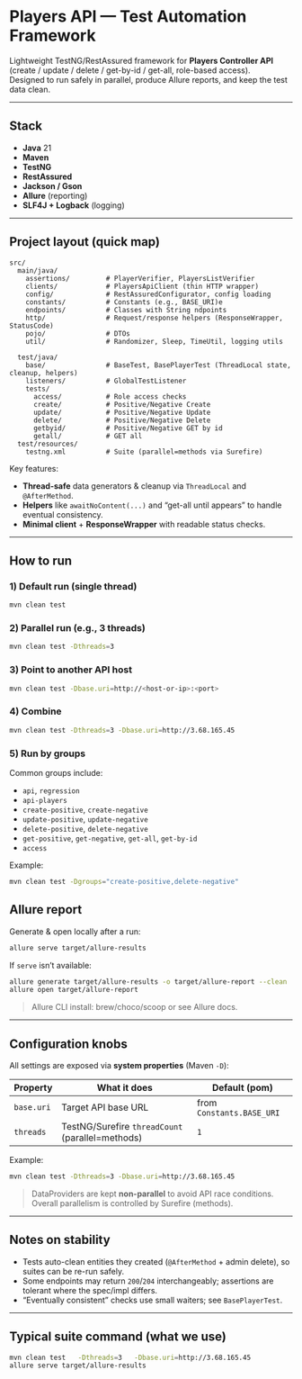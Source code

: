 # Players API — Test Automation Framework

Lightweight TestNG/RestAssured framework for **Players Controller API** (create / update / delete / get-by-id / get-all, role-based access).  
Designed to run safely in parallel, produce Allure reports, and keep the test data clean.

---

## Stack

- **Java** 21
- **Maven**
- **TestNG**
- **RestAssured**
- **Jackson / Gson**
- **Allure** (reporting)
- **SLF4J + Logback** (logging)

---

## Project layout (quick map)

```
src/
  main/java/
    assertions/         # PlayerVerifier, PlayersListVerifier
    clients/            # PlayersApiClient (thin HTTP wrapper)
    config/             # RestAssuredConfigurator, config loading
    constants/          # Constants (e.g., BASE_URI)e
    endpoints/          # Classes with String ndpoints 
    http/               # Request/response helpers (ResponseWrapper, StatusCode)
    pojo/               # DTOs
    util/               # Randomizer, Sleep, TimeUtil, logging utils

  test/java/
    base/               # BaseTest, BasePlayerTest (ThreadLocal state, cleanup, helpers)
    listeners/          # GlobalTestListener 
    tests/
      access/           # Role access checks
      create/           # Positive/Negative Create
      update/           # Positive/Negative Update
      delete/           # Positive/Negative Delete
      getbyid/          # Positive/Negative GET by id
      getall/           # GET all
  test/resources/
    testng.xml          # Suite (parallel=methods via Surefire)
```

Key features:
- **Thread-safe** data generators & cleanup via `ThreadLocal` and `@AfterMethod`.
- **Helpers** like `awaitNoContent(...)` and “get-all until appears” to handle eventual consistency.
- **Minimal client** + **ResponseWrapper** with readable status checks.

---

## How to run

### 1) Default run (single thread)
```bash
mvn clean test
```

### 2) Parallel run (e.g., 3 threads)
```bash
mvn clean test -Dthreads=3
```

### 3) Point to another API host
```bash
mvn clean test -Dbase.uri=http://<host-or-ip>:<port>
```

### 4) Combine
```bash
mvn clean test -Dthreads=3 -Dbase.uri=http://3.68.165.45
```

### 5) Run by groups
Common groups include:
- `api`, `regression`
- `api-players`
- `create-positive`, `create-negative`
- `update-positive`, `update-negative`
- `delete-positive`, `delete-negative`
- `get-positive`, `get-negative`, `get-all`, `get-by-id`
- `access`

Example:
```bash
mvn clean test -Dgroups="create-positive,delete-negative"
```

## Allure report

Generate & open locally after a run:

```bash
allure serve target/allure-results
```

If `serve` isn’t available:
```bash
allure generate target/allure-results -o target/allure-report --clean
allure open target/allure-report
```

> Allure CLI install: brew/choco/scoop or see Allure docs.

---

## Configuration knobs

All settings are exposed via **system properties** (Maven `-D`):

| Property      | What it does                                    | Default (pom) |
|---------------|--------------------------------------------------|----------------|
| `base.uri`    | Target API base URL                              | from `Constants.BASE_URI` |
| `threads`     | TestNG/Surefire `threadCount` (parallel=methods) | `1`            |

Example:
```bash
mvn clean test -Dthreads=3 -Dbase.uri=http://3.68.165.45
```

> DataProviders are kept **non-parallel** to avoid API race conditions. Overall parallelism is controlled by Surefire (methods).

---

## Notes on stability

- Tests auto-clean entities they created (`@AfterMethod` + admin delete), so suites can be re-run safely.
- Some endpoints may return `200`/`204` interchangeably; assertions are tolerant where the spec/impl differs.
- “Eventually consistent” checks use small waiters; see `BasePlayerTest`.

---

## Typical suite command (what we use)

```bash
mvn clean test   -Dthreads=3   -Dbase.uri=http://3.68.165.45
allure serve target/allure-results
```
